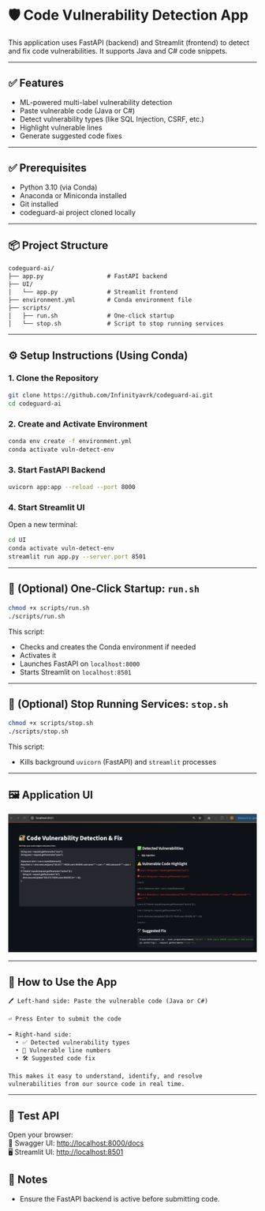 # 🛡️ Code Vulnerability Detection App

This application uses FastAPI (backend) and Streamlit (frontend) to detect and fix code vulnerabilities. It supports Java and C# code snippets.

---

## ✅ Features

- ML-powered multi-label vulnerability detection
- Paste vulnerable code (Java or C#)
- Detect vulnerability types (like SQL Injection, CSRF, etc.)
- Highlight vulnerable lines
- Generate suggested code fixes

---

## ✅ Prerequisites
- Python 3.10 (via Conda)
- Anaconda or Miniconda installed
- Git installed
- codeguard-ai project cloned locally

---

## 📦 Project Structure

```
codeguard-ai/
├── app.py                  # FastAPI backend
├── UI/
│   └── app.py              # Streamlit frontend
├── environment.yml         # Conda environment file
├── scripts/
│   ├── run.sh              # One-click startup
│   └── stop.sh             # Script to stop running services
```

---

## ⚙️ Setup Instructions (Using Conda)

### 1. Clone the Repository

```bash
git clone https://github.com/Infinityavrk/codeguard-ai.git
cd codeguard-ai
```

### 2. Create and Activate Environment

```bash
conda env create -f environment.yml
conda activate vuln-detect-env
```

### 3. Start FastAPI Backend

```bash
uvicorn app:app --reload --port 8000
```

### 4. Start Streamlit UI

Open a new terminal:
```bash
cd UI
conda activate vuln-detect-env
streamlit run app.py --server.port 8501
```

---

## 🚀 (Optional) One-Click Startup: `run.sh`

```bash
chmod +x scripts/run.sh
./scripts/run.sh
```

This script:
- Checks and creates the Conda environment if needed
- Activates it
- Launches FastAPI on `localhost:8000`
- Starts Streamlit on `localhost:8501`

---

## 🛑 (Optional) Stop Running Services: `stop.sh`

```bash
chmod +x scripts/stop.sh
./scripts/stop.sh
```

This script:
- Kills background `uvicorn` (FastAPI) and `streamlit` processes

---

## 🖼️ Application UI

![App Screenshot](uiapp.png)

---

## 🎯 How to Use the App

```
🖊️ Left-hand side: Paste the vulnerable code (Java or C#)

⏎ Press Enter to submit the code

➡️ Right-hand side:
  • ✅ Detected vulnerability types
  • 📍 Vulnerable line numbers
  • 🛠️ Suggested code fix

This makes it easy to understand, identify, and resolve vulnerabilities from our source code in real time.
```

---

## 🧪 Test API

Open your browser:  
📄 Swagger UI: [http://localhost:8000/docs](http://localhost:8000/docs)  
🖥️ Streamlit UI: [http://localhost:8501](http://localhost:8501)

## 📝 Notes

- Ensure the FastAPI backend is active before submitting code.
